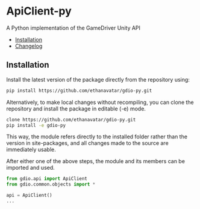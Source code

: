 # ApiClient-py
 A Python implementation of the GameDriver Unity API

 - [Installation](#Installation)
 - [Changelog](CHANGELOG.md)

## Installation

Install the latest version of the package directly from the repository using:
```sh
pip install https://github.com/ethanavatar/gdio-py.git
```

Alternatively, to make local changes without recompiling, you can clone the repository and install the package in editable (-e) mode.
```sh
clone https://github.com/ethanavatar/gdio-py.git
pip install -e gdio-py
```
This way, the module refers directly to the installed folder rather than the version in site-packages, and all changes made to the source are immediately usable.

After either one of the above steps, the module and its members can be imported and used.
```py
from gdio.api import ApiClient
from gdio.common.objects import *

api = ApiClient()
...
```
